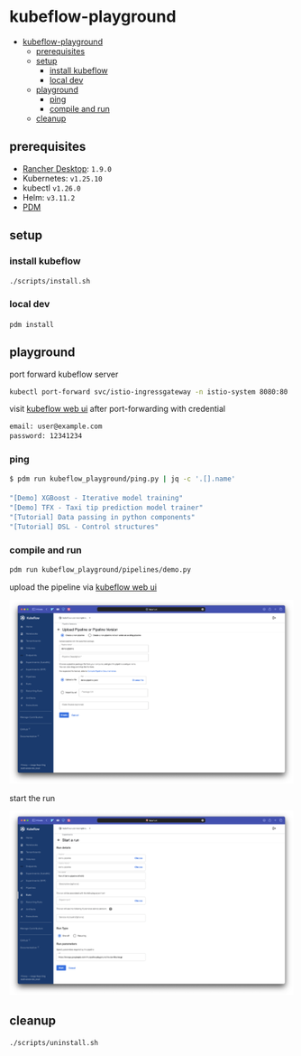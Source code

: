 # kubeflow-playground

- [kubeflow-playground](#kubeflow-playground)
  - [prerequisites](#prerequisites)
  - [setup](#setup)
    - [install kubeflow](#install-kubeflow)
    - [local dev](#local-dev)
  - [playground](#playground)
    - [ping](#ping)
    - [compile and run](#compile-and-run)
  - [cleanup](#cleanup)

## prerequisites

- [Rancher Desktop](https://github.com/rancher-sandbox/rancher-desktop): `1.9.0`
- Kubernetes: `v1.25.10`
- kubectl `v1.26.0`
- Helm: `v3.11.2`
- [PDM](https://pdm.fming.dev/latest/)

## setup

### install kubeflow

`./scripts/install.sh`

### local dev

`pdm install`

## playground

port forward kubeflow server

```sh
kubectl port-forward svc/istio-ingressgateway -n istio-system 8080:80
```

visit [kubeflow web ui](http://localhost:8080) after port-forwarding with credential

```sh
email: user@example.com
password: 12341234
```

### ping

```sh
$ pdm run kubeflow_playground/ping.py | jq -c '.[].name'

"[Demo] XGBoost - Iterative model training"
"[Demo] TFX - Taxi tip prediction model trainer"
"[Tutorial] Data passing in python components"
"[Tutorial] DSL - Control structures"
```

### compile and run

```sh
pdm run kubeflow_playground/pipelines/demo.py
```

upload the pipeline via [kubeflow web ui](http://localhost:8080/_/pipeline/?ns=kubeflow-user-example-com#/pipeline_versions/new)

![upload pipeline](./assets/upload_pipeline.png)

start the run

![start the run](./assets/start_run.png)

## cleanup

`./scripts/uninstall.sh`
